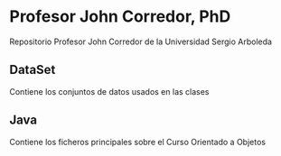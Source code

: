 # Profesor John Corredor, PhD
Repositorio Profesor John Corredor de la Universidad Sergio Arboleda

## DataSet
Contiene los conjuntos de datos usados en las clases

## Java
Contiene los ficheros principales sobre el Curso Orientado a Objetos
